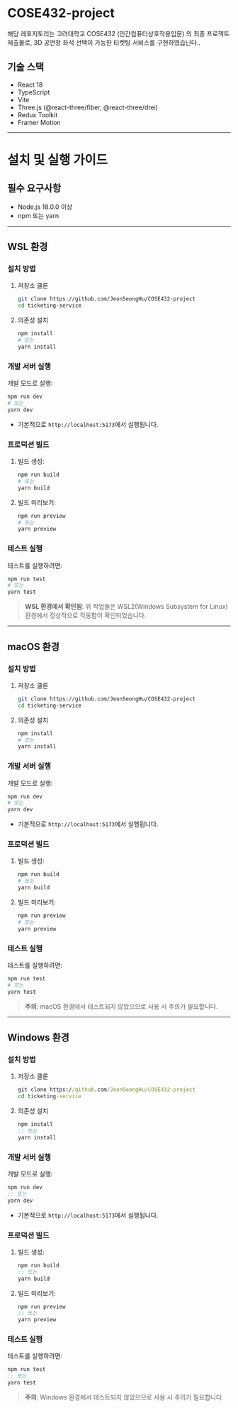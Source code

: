 # COSE432-project

해당 레포지토리는 고려대학교 COSE432 (인간컴퓨터상호작용입문) 의 최종 프로젝트 제출물로,
3D 공연장 좌석 선택이 가능한 티켓팅 서비스를 구현하였습닌다..

## 기술 스택

- React 18
- TypeScript
- Vite
- Three.js (@react-three/fiber, @react-three/drei)
- Redux Toolkit
- Framer Motion

---

# 설치 및 실행 가이드

## 필수 요구사항

- Node.js 18.0.0 이상
- npm 또는 yarn

---

## WSL 환경

### 설치 방법

1. 저장소 클론
   ```bash
   git clone https://github.com/JeonSeongHu/COSE432-project
   cd ticketing-service
   ```

2. 의존성 설치
   ```bash
   npm install
   # 또는
   yarn install
   ```

### 개발 서버 실행

개발 모드로 실행:
```bash
npm run dev
# 또는
yarn dev
```
- 기본적으로 `http://localhost:5173`에서 실행됩니다.

### 프로덕션 빌드

1. 빌드 생성:
   ```bash
   npm run build
   # 또는
   yarn build
   ```

2. 빌드 미리보기:
   ```bash
   npm run preview
   # 또는
   yarn preview
   ```

### 테스트 실행

테스트를 실행하려면:
```bash
npm run test
# 또는
yarn test
```

> **WSL 환경에서 확인됨**: 위 작업들은 WSL2(Windows Subsystem for Linux) 환경에서 정상적으로 작동함이 확인되었습니다.

---

## macOS 환경

### 설치 방법

1. 저장소 클론
   ```bash
   git clone https://github.com/JeonSeongHu/COSE432-project
   cd ticketing-service
   ```

2. 의존성 설치
   ```bash
   npm install
   # 또는
   yarn install
   ```

### 개발 서버 실행

개발 모드로 실행:
```bash
npm run dev
# 또는
yarn dev
```
- 기본적으로 `http://localhost:5173`에서 실행됩니다.

### 프로덕션 빌드

1. 빌드 생성:
   ```bash
   npm run build
   # 또는
   yarn build
   ```

2. 빌드 미리보기:
   ```bash
   npm run preview
   # 또는
   yarn preview
   ```

### 테스트 실행

테스트를 실행하려면:
```bash
npm run test
# 또는
yarn test
```

> **주의**: macOS 환경에서 테스트되지 않았으므로 사용 시 주의가 필요합니다.

---

## Windows 환경

### 설치 방법

1. 저장소 클론
   ```cmd
   git clone https://github.com/JeonSeongHu/COSE432-project
   cd ticketing-service
   ```

2. 의존성 설치
   ```cmd
   npm install
   :: 또는
   yarn install
   ```

### 개발 서버 실행

개발 모드로 실행:
```cmd
npm run dev
:: 또는
yarn dev
```
- 기본적으로 `http://localhost:5173`에서 실행됩니다.

### 프로덕션 빌드

1. 빌드 생성:
   ```cmd
   npm run build
   :: 또는
   yarn build
   ```

2. 빌드 미리보기:
   ```cmd
   npm run preview
   :: 또는
   yarn preview
   ```

### 테스트 실행

테스트를 실행하려면:
```cmd
npm run test
:: 또는
yarn test
```

> **주의**: Windows 환경에서 테스트되지 않았으므로 사용 시 주의가 필요합니다.
